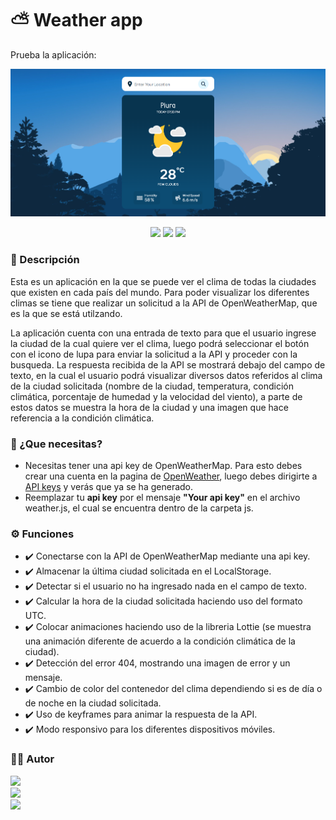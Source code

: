 # ⛅ Weather app
Prueba la aplicación: 

[![Weather app image](https://raw.githubusercontent.com/JuanZ-Dev/Weather-App/main/images/weatherApp.png "Weather app image")](https://raw.githubusercontent.com/JuanZ-Dev/Weather-App/main/images/weatherApp.png "Weather app image")

<div align="center" dir="auto">
  <img src="https://img.shields.io/badge/HTML5-E34F26?style=for-the-badge&logo=html5&logoColor=white">
  <img src="https://img.shields.io/badge/CSS3-1572B6?style=for-the-badge&logo=css3&logoColor=white">
  <img src="https://img.shields.io/badge/JavaScript-F7DF1E?style=for-the-badge&logo=javascript&logoColor=black">
</div>

### 📝 Descripción
Esta es un aplicación en la que se puede ver el clima de todas la ciudades que existen en cada país del mundo. Para poder visualizar los diferentes climas se tiene que realizar un solicitud a la API de OpenWeatherMap, que es la que se está utilzando.

La aplicación cuenta con una entrada de texto para que el usuario ingrese la ciudad de la cual quiere ver el clima, luego podrá seleccionar el botón con el icono de lupa para enviar la solicitud a la API y proceder con la busqueda. La respuesta recibida de la API se mostrará debajo del campo de texto, en la cual el usuario podrá visualizar diversos datos referidos al clima de la ciudad solicitada (nombre de la ciudad, temperatura, condición climática, porcentaje de humedad y la velocidad del viento), a parte de estos datos se muestra la hora de la ciudad y una imagen que hace referencia a la condición climática.

### 🤔 ¿Que necesitas?
- Necesitas tener una api key de OpenWeatherMap. Para esto debes crear una cuenta en la pagina de [OpenWeather](https://openweathermap.org/ "OpenWeather"), luego debes dirigirte a [API keys](https://openweathermap.org/ "OpenWeather") y verás que ya se ha generado.
- Reemplazar tu **api key** por el mensaje **"Your api key"** en el archivo weather.js, el cual se encuentra dentro de la carpeta js.

### ⚙ Funciones
- ✔️ Conectarse con la API de OpenWeatherMap mediante una api key.
- ✔️ Almacenar la última ciudad solicitada en el LocalStorage.
- ✔️ Detectar si el usuario no ha ingresado nada en el campo de texto.
- ✔️ Calcular la hora de la ciudad solicitada haciendo uso del formato UTC.
- ✔️ Colocar animaciones haciendo uso de la libreria Lottie (se muestra una animación diferente de acuerdo a la condición climática de la ciudad).
- ✔️ Detección del error 404, mostrando una imagen de error y un mensaje.
- ✔️ Cambio de color del contenedor del clima dependiendo si es de día o de noche en la ciudad solicitada.
- ✔️ Uso de keyframes para animar la respuesta de la API.
- ✔️ Modo responsivo para los diferentes dispositivos móviles.

### 👨‍💻 Autor
<div>
  <a href="https://github.com/JuanZ-Dev" target="_blank">
    <img src="https://img.shields.io/badge/GitHub-100000?style=for-the-badge&logo=github&logoColor=white">
  </a><br/>
  <a href="https://www.linkedin.com/in/juan-zapata-durand/" target="_blank">
    <img src="https://img.shields.io/badge/LinkedIn-0077B5?style=for-the-badge&logo=linkedin&logoColor=white">
  </a><br/>
  <a href="https://www.instagram.com/juanz_98/" target="_blank">
    <img src="https://img.shields.io/badge/Instagram-E4405F?style=for-the-badge&logo=instagram&logoColor=white">
  </a><br/>
</div>
